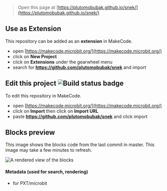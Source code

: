 
> Open this page at [https://plutomobubak.github.io/snek/](https://plutomobubak.github.io/snek/)

## Use as Extension

This repository can be added as an **extension** in MakeCode.

* open [https://makecode.microbit.org/](https://makecode.microbit.org/)
* click on **New Project**
* click on **Extensions** under the gearwheel menu
* search for **https://github.com/plutomobubak/snek** and import

## Edit this project ![Build status badge](https://github.com/plutomobubak/snek/workflows/MakeCode/badge.svg)

To edit this repository in MakeCode.

* open [https://makecode.microbit.org/](https://makecode.microbit.org/)
* click on **Import** then click on **Import URL**
* paste **https://github.com/plutomobubak/snek** and click import

## Blocks preview

This image shows the blocks code from the last commit in master.
This image may take a few minutes to refresh.

![A rendered view of the blocks](https://github.com/plutomobubak/snek/raw/master/.github/makecode/blocks.png)

#### Metadata (used for search, rendering)

* for PXT/microbit
<script src="https://makecode.com/gh-pages-embed.js"></script><script>makeCodeRender("{{ site.makecode.home_url }}", "{{ site.github.owner_name }}/{{ site.github.repository_name }}");</script>
